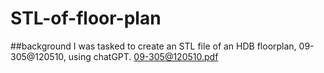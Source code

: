 # STL-of-floor-plan
##background
I was tasked to create an STL file of an HDB floorplan, 09-305@120510, using chatGPT. 
[09-305@120510.pdf](https://github.com/user-attachments/files/20689387/09-305%40120510.pdf)
